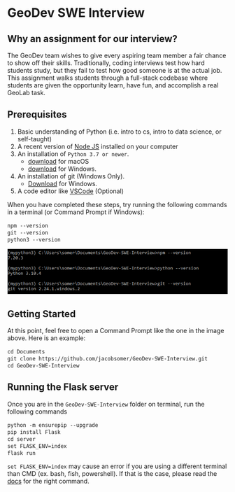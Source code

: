 # GeoDev SWE Interview

## Why an assignment for our interview?

The GeoDev team wishes to give every aspiring team member a fair chance to show off their skills. Traditionally, coding interviews test how hard students study, but they fail to test how good someone is at the actual job. This assignment walks students through a full-stack codebase where students are given the opportunity learn, have fun, and accomplish a real GeoLab task.

## Prerequisites

1. Basic understanding of Python (i.e. intro to cs, intro to data science, or self-taught)
2. A recent version of [Node JS](https://nodejs.org/en/) installed on your computer
3. An installation of `Python 3.7 or newer`.
    - [download](https://www.python.org/ftp/python/3.10.4/python-3.10.4-macos11.pkg) for macOS
    - [download](https://www.python.org/ftp/python/3.10.4/python-3.10.4-amd64.exe) for Windows.
4. An installation of git (Windows Only).
    - [Download](https://github.com/git-for-windows/git/releases/download/v2.35.1.windows.2/Git-2.35.1.2-64-bit.exe) for Windows.
5. A code editor like [VSCode](https://code.visualstudio.com/) (Optional)

When you have completed these steps, try running the following commands in a terminal (or Command Prompt if Windows):

```
npm --version
git --version
python3 --version
```

![](https://github.com/jacobsomer/GeoDev-SWE-Interview/blob/master/images/Image.png)

## Getting Started

At this point, feel free to open a Command Prompt like the one in the image above. Here is an example:

```
cd Documents
git clone https://github.com/jacobsomer/GeoDev-SWE-Interview.git
cd GeoDev-SWE-Interview
```
## Running the Flask server
Once you are in the `GeoDev-SWE-Interview` folder on terminal, run the following commands

```
python -m ensurepip --upgrade
pip install Flask
cd server
set FLASK_ENV=index
flask run
```
`set FLASK_ENV=index` may cause an error if you are using a different terminal than CMD (ex. bash, fish, powershell). If that is the case, please read the [docs](https://flask.palletsprojects.com/en/2.1.x/config/) for the right command.
